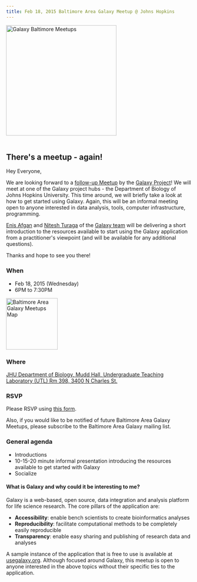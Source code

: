 ```yaml
---
title: Feb 18, 2015 Baltimore Area Galaxy Meetup @ Johns Hopkins
---
```

<div class='center'><img src="/src/events/meetups/baltimore/2015-02-18/GalaxyBaltimoreMeetupLogo400.png" alt="Galaxy Baltimore Meetups" width="300" /><br /><br />
</div>



## There's a meetup - again!

Hey Everyone,

We are looking forward to a [follow-up Meetup](https://wiki.galaxyproject.org/Events/Meetups/Baltimore/2015-01-22) by the [Galaxy Project](http://galaxyproject.org)! We will meet at one of the Galaxy project hubs - the Department of Biology of Johns Hopkins University. This time around, we will briefly take a look at how to get started using Galaxy. Again, this will be an informal meeting open to anyone interested in data analysis, tools, computer infrastructure, programming.

[Enis Afgan](/people/enis-afgan/index.md) and [Nitesh Turaga](/people/nitesh-turaga/) of the [Galaxy team](/src/galaxy-team/) will be delivering a short introduction to the resources available to start using the Galaxy application from a practitioner's viewpoint (and will be available for any additional questions). 

Thanks and hope to see you there!


### When

* Feb 18, 2015 (Wednesday)
* 6PM to 7:30PM

<div class='right'><a href='http://bit.ly/1xSyrt7'><img src="/src/events/meetups/baltimore/2015-02-18/BaltimoreAreaMeetupMapThumb.png" alt="Baltimore Area Galaxy Meetups Map" width="140" /></a></div>

### Where

[JHU Department of Biology, Mudd Hall, Undergraduate Teaching Laboratory (UTL) Rm 398, 3400 N Charles St.](http://bit.ly/1xSyrt7)

### RSVP

Please RSVP using [this form](https://docs.google.com/forms/d/1JDAiGv5Z1XpFmNENlzDhGzbkeVfbTzuiXBzjewa1WfY/viewform#start=openform).

Also, if you would like to be notified of future Baltimore Area Galaxy Meetups, please subscribe to the Baltimore Area Galaxy mailing list.

### General agenda

* Introductions
* 10-15-20 minute informal presentation introducing the resources available to get started with Galaxy
* Socialize

#### What is Galaxy and why could it be interesting to me?

Galaxy is a web-based, open source, data integration and analysis platform for life science research. The core pillars of the application are:
* **Accessibility**: enable bench scientists to create bioinformatics analyses
* **Reproducibility**: facilitate computational methods to be completely easily reproducible
* **Transparency**: enable easy sharing and publishing of research data and analyses

A sample instance of the application that is free to use is available at [usegalaxy.org](https://usegalaxy.org/).
Although focused around Galaxy, this meetup is open to anyone interested in the above topics without their specific ties to the application.
